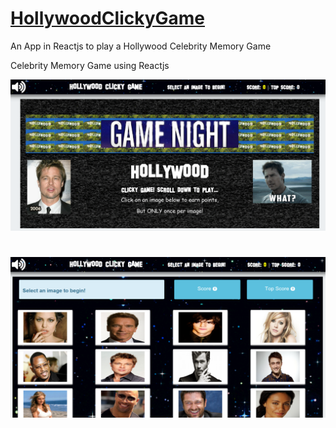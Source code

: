 # [HollywoodClickyGame](https://keanamaral.github.io/HollywoodClickyGame/)
An App in Reactjs to play a Hollywood Celebrity Memory Game

Celebrity Memory Game using Reactjs

![App Screenshot01](GitHub-Readme-Images/screenshot01.png)

![App Screenshot02](GitHub-Readme-Images/screenshot02.png)
=======
